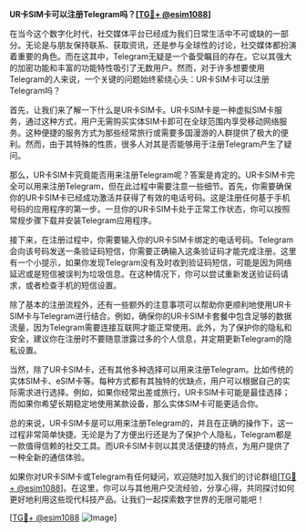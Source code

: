 **UR卡SIM卡可以注册Telegram吗？[[TG💪+ @esim1088](https://t.me/s/esim1088)]**

在当今这个数字化时代，社交媒体平台已经成为我们日常生活中不可或缺的一部分。无论是与朋友保持联系、获取资讯，还是参与全球性的讨论，社交媒体都扮演着重要的角色。而在这其中，Telegram无疑是一个备受瞩目的存在。它以其强大的加密功能和丰富的功能特性吸引了无数用户。然而，对于许多想要使用Telegram的人来说，一个关键的问题始终萦绕心头：UR卡SIM卡可以注册Telegram吗？

首先，让我们来了解一下什么是UR卡SIM卡。UR卡SIM卡是一种虚拟SIM卡服务，通过这种方式，用户无需购买实体SIM卡即可在全球范围内享受移动网络服务。这种便捷的服务方式为那些经常旅行或需要多国漫游的人群提供了极大的便利。然而，由于其特殊的性质，很多人对其是否能够用于注册Telegram产生了疑问。

那么，UR卡SIM卡究竟能否用来注册Telegram呢？答案是肯定的。UR卡SIM卡完全可以用来注册Telegram，但在此过程中需要注意一些细节。首先，你需要确保你的UR卡SIM卡已经成功激活并获得了有效的电话号码。这是注册任何基于手机号码的应用程序的第一步。一旦你的UR卡SIM卡处于正常工作状态，你可以按照常规步骤下载并安装Telegram应用程序。

接下来，在注册过程中，你需要输入你的UR卡SIM卡绑定的电话号码。Telegram会向该号码发送一条验证码短信，你需要正确输入这条验证码才能完成注册。这里有一个小提示，如果你发现Telegram没有及时收到验证码短信，可能是因为网络延迟或是短信被误判为垃圾信息。在这种情况下，你可以尝试重新发送验证码请求，或者检查手机的短信设置。

除了基本的注册流程外，还有一些额外的注意事项可以帮助你更顺利地使用UR卡SIM卡与Telegram进行结合。例如，确保你的UR卡SIM卡套餐中包含足够的数据流量，因为Telegram需要连接互联网才能正常使用。此外，为了保护你的隐私和安全，建议你在注册时不要随意泄露过多的个人信息，并定期更新Telegram的隐私设置。

当然，除了UR卡SIM卡，还有其他多种选择可以用来注册Telegram。比如传统的实体SIM卡、eSIM卡等。每种方式都有其独特的优缺点，用户可以根据自己的实际需求进行选择。例如，如果你经常出差或旅行，UR卡SIM卡可能是最佳选择；而如果你希望长期稳定地使用某款设备，那么实体SIM卡可能更适合你。

总的来说，UR卡SIM卡是可以用来注册Telegram的，并且在正确的操作下，这一过程非常简单快捷。无论是为了方便出行还是为了保护个人隐私，Telegram都是一款值得信赖的社交工具。而UR卡SIM卡则以其灵活便捷的特点，为用户提供了一种全新的通信体验。

如果你对UR卡SIM卡或Telegram有任何疑问，欢迎随时加入我们的讨论群组[[TG💪+ @esim1088](https://t.me/s/esim1088)]。在这里，你可以与其他用户交流经验，分享心得，共同探讨如何更好地利用这些现代科技产品。让我们一起探索数字世界的无限可能吧！

[[TG💪+ @esim1088](https://t.me/s/esim1088) ![Image](https://i.postimg.cc/4NQfJmqS/Snipaste-2025-05-13-00-14-12.png)]